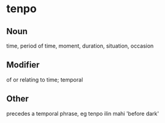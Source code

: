 tenpo
===

Noun
---

time, period of time, moment, duration, situation, occasion

Modifier
---

of or relating to time; temporal

Other
---

precedes a temporal phrase, eg tenpo ilin mahi 'before dark'